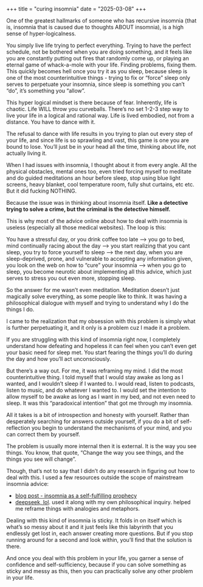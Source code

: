 +++
title = "curing insomnia"
date = "2025-03-08"
+++

One of the greatest hallmarks of someone who has recursive insomnia (that is, insomnia that is caused due to thoughts ABOUT insomnia), is a high sense of hyper-logicalness.

You simply live life trying to perfect everything. Trying to have the perfect schedule, not be bothered when you are doing something, and it feels like you are constantly putting out fires that randomly come up, or playing an eternal game of whack-a-mole with your life. Finding problems, fixing them. This quickly becomes hell once you try it as you sleep, because sleep is one of the most counterintuitive things - trying to fix or “force” sleep only serves to perpetuate your insomnia, since sleep is something you can’t “do”, it’s something you “allow”.

This hyper logical mindset is there because of fear. Inherently, life is chaotic. Life WILL throw you curveballs. There’s no set 1-2-3 step way to live your life in a logical and rational way. Life is lived embodied, not from a distance. You have to dance with it. 

The refusal to dance with life results in you trying to plan out every step of your life, and since life is so sprawling and vast, this game is one you are bound to lose. You’ll just be in your head all the time, thinking about life, not actually living it.

When I had issues with insomnia, I thought about it from every angle. All the physical obstacles, mental ones too, even tried forcing myself to meditate and do guided meditations an hour before sleep, stop using blue light screens, heavy blanket, cool temperature room, fully shut curtains, etc etc. But it did fucking NOTHING. 

Because the issue was in thinking about insomnia itself. **Like a detective trying to solve a crime, but the criminal is the detective himself.**

This is why most of the advice online about how to deal with insomnia is useless (especially all those medical websites). The loop is this: 

You have a stressful day, or you drink coffee too late —> you go to bed, mind continually racing about the day —> you start realizing that you cant sleep, you try to force yourself to sleep —> the next day, when you are sleep-deprived, prone, and vulnerable to accepting any information given, you look on the web on how to “cure” your insomnia —> when you go to sleep, you become neurotic about implementing all this advice, which just serves to stress you out even more, stopping sleep.

So the answer for me wasn’t even meditation. Meditation doesn’t just magically solve everything, as some people like to think. It was having a philosophical dialogue with myself and trying to understand why I do the things I do. 

I came to the realization that my obsession with this problem is simply what is further perpetuating it, and it only is a problem cuz I made it a problem. 

If you are struggling with this kind of insomnia right now, I completely understand how defeating and hopeless it can feel when you can’t even get your basic need for sleep met. You start fearing the things you’ll do during the day and how you’ll act unconsciously.

But there’s a way out. For me, it was reframing my mind. I did the most counterintuitive thing. I told myself that I would stay awake as long as I wanted, and I wouldn’t sleep if I wanted to. I would read, listen to podcasts, listen to music, and do whatever I wanted to. I would set the intention to allow myself to be awake as long as I want in my bed, and not even need to sleep. It was this “paradoxical intention” that got me through my insomnia. 

All it takes is a bit of introspection and honesty with yourself. Rather than desperately searching for answers outside yourself, if you do a bit of self-reflection you begin to understand the mechanisms of your mind, and you can correct them by yourself. 

The problem is usually more internal then it is external. It is the way you see things. You know, that quote, “Change the way you see things, and the things you see will change”. 

Though, that’s not to say that I didn’t do any research in figuring out how to deal with this. I used a few resources outside the scope of mainstream insomnia advice:

- [blog post - insomnia as a self-fulfilling prophecy](https://meredithwalters.com/insomnia-a-self-fulfilling-prophecy/)
- [deepseek, lol](https://chat.deepseek.com). used it along with my own philosophical inquiry. helped me reframe things with analogies and metaphors.

Dealing with this kind of insomnia is sticky. It folds in on itself which is what’s so messy about it and it just feels like this labyrinth that you endlessly get lost in, each answer creating more questions. But if you stop running around for a second and look within, you’ll find that the solution is there.

And once you deal with this problem in your life, you garner a sense of confidence and self-sufficiency, because if you can solve something as sticky and messy as this, then you can practically solve any other problem in your life.

